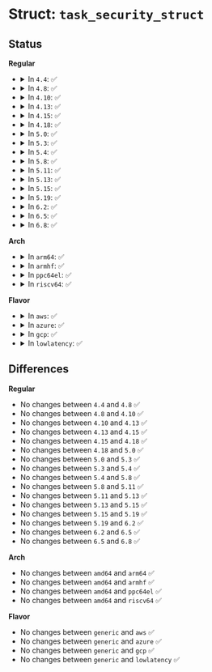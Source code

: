 # Struct: <code>task_security_struct</code>

## Status
<b>Regular</b>
<ul>
<li>
<details>
<summary>In <code>4.4</code>: ✅</summary>

```c
struct task_security_struct {
    u32 osid;
    u32 sid;
    u32 exec_sid;
    u32 create_sid;
    u32 keycreate_sid;
    u32 sockcreate_sid;
};
```
</details>
</li>
<li>
<details>
<summary>In <code>4.8</code>: ✅</summary>

```c
struct task_security_struct {
    u32 osid;
    u32 sid;
    u32 exec_sid;
    u32 create_sid;
    u32 keycreate_sid;
    u32 sockcreate_sid;
};
```
</details>
</li>
<li>
<details>
<summary>In <code>4.10</code>: ✅</summary>

```c
struct task_security_struct {
    u32 osid;
    u32 sid;
    u32 exec_sid;
    u32 create_sid;
    u32 keycreate_sid;
    u32 sockcreate_sid;
};
```
</details>
</li>
<li>
<details>
<summary>In <code>4.13</code>: ✅</summary>

```c
struct task_security_struct {
    u32 osid;
    u32 sid;
    u32 exec_sid;
    u32 create_sid;
    u32 keycreate_sid;
    u32 sockcreate_sid;
};
```
</details>
</li>
<li>
<details>
<summary>In <code>4.15</code>: ✅</summary>

```c
struct task_security_struct {
    u32 osid;
    u32 sid;
    u32 exec_sid;
    u32 create_sid;
    u32 keycreate_sid;
    u32 sockcreate_sid;
};
```
</details>
</li>
<li>
<details>
<summary>In <code>4.18</code>: ✅</summary>

```c
struct task_security_struct {
    u32 osid;
    u32 sid;
    u32 exec_sid;
    u32 create_sid;
    u32 keycreate_sid;
    u32 sockcreate_sid;
};
```
</details>
</li>
<li>
<details>
<summary>In <code>5.0</code>: ✅</summary>

```c
struct task_security_struct {
    u32 osid;
    u32 sid;
    u32 exec_sid;
    u32 create_sid;
    u32 keycreate_sid;
    u32 sockcreate_sid;
};
```
</details>
</li>
<li>
<details>
<summary>In <code>5.3</code>: ✅</summary>

```c
struct task_security_struct {
    u32 osid;
    u32 sid;
    u32 exec_sid;
    u32 create_sid;
    u32 keycreate_sid;
    u32 sockcreate_sid;
};
```
</details>
</li>
<li>
<details>
<summary>In <code>5.4</code>: ✅</summary>

```c
struct task_security_struct {
    u32 osid;
    u32 sid;
    u32 exec_sid;
    u32 create_sid;
    u32 keycreate_sid;
    u32 sockcreate_sid;
};
```
</details>
</li>
<li>
<details>
<summary>In <code>5.8</code>: ✅</summary>

```c
struct task_security_struct {
    u32 osid;
    u32 sid;
    u32 exec_sid;
    u32 create_sid;
    u32 keycreate_sid;
    u32 sockcreate_sid;
};
```
</details>
</li>
<li>
<details>
<summary>In <code>5.11</code>: ✅</summary>

```c
struct task_security_struct {
    u32 osid;
    u32 sid;
    u32 exec_sid;
    u32 create_sid;
    u32 keycreate_sid;
    u32 sockcreate_sid;
};
```
</details>
</li>
<li>
<details>
<summary>In <code>5.13</code>: ✅</summary>

```c
struct task_security_struct {
    u32 osid;
    u32 sid;
    u32 exec_sid;
    u32 create_sid;
    u32 keycreate_sid;
    u32 sockcreate_sid;
};
```
</details>
</li>
<li>
<details>
<summary>In <code>5.15</code>: ✅</summary>

```c
struct task_security_struct {
    u32 osid;
    u32 sid;
    u32 exec_sid;
    u32 create_sid;
    u32 keycreate_sid;
    u32 sockcreate_sid;
};
```
</details>
</li>
<li>
<details>
<summary>In <code>5.19</code>: ✅</summary>

```c
struct task_security_struct {
    u32 osid;
    u32 sid;
    u32 exec_sid;
    u32 create_sid;
    u32 keycreate_sid;
    u32 sockcreate_sid;
};
```
</details>
</li>
<li>
<details>
<summary>In <code>6.2</code>: ✅</summary>

```c
struct task_security_struct {
    u32 osid;
    u32 sid;
    u32 exec_sid;
    u32 create_sid;
    u32 keycreate_sid;
    u32 sockcreate_sid;
};
```
</details>
</li>
<li>
<details>
<summary>In <code>6.5</code>: ✅</summary>

```c
struct task_security_struct {
    u32 osid;
    u32 sid;
    u32 exec_sid;
    u32 create_sid;
    u32 keycreate_sid;
    u32 sockcreate_sid;
};
```
</details>
</li>
<li>
<details>
<summary>In <code>6.8</code>: ✅</summary>

```c
struct task_security_struct {
    u32 osid;
    u32 sid;
    u32 exec_sid;
    u32 create_sid;
    u32 keycreate_sid;
    u32 sockcreate_sid;
};
```
</details>
</li>
</ul>
<b>Arch</b>
<ul>
<li>
<details>
<summary>In <code>arm64</code>: ✅</summary>

```c
struct task_security_struct {
    u32 osid;
    u32 sid;
    u32 exec_sid;
    u32 create_sid;
    u32 keycreate_sid;
    u32 sockcreate_sid;
};
```
</details>
</li>
<li>
<details>
<summary>In <code>armhf</code>: ✅</summary>

```c
struct task_security_struct {
    u32 osid;
    u32 sid;
    u32 exec_sid;
    u32 create_sid;
    u32 keycreate_sid;
    u32 sockcreate_sid;
};
```
</details>
</li>
<li>
<details>
<summary>In <code>ppc64el</code>: ✅</summary>

```c
struct task_security_struct {
    u32 osid;
    u32 sid;
    u32 exec_sid;
    u32 create_sid;
    u32 keycreate_sid;
    u32 sockcreate_sid;
};
```
</details>
</li>
<li>
<details>
<summary>In <code>riscv64</code>: ✅</summary>

```c
struct task_security_struct {
    u32 osid;
    u32 sid;
    u32 exec_sid;
    u32 create_sid;
    u32 keycreate_sid;
    u32 sockcreate_sid;
};
```
</details>
</li>
</ul>
<b>Flavor</b>
<ul>
<li>
<details>
<summary>In <code>aws</code>: ✅</summary>

```c
struct task_security_struct {
    u32 osid;
    u32 sid;
    u32 exec_sid;
    u32 create_sid;
    u32 keycreate_sid;
    u32 sockcreate_sid;
};
```
</details>
</li>
<li>
<details>
<summary>In <code>azure</code>: ✅</summary>

```c
struct task_security_struct {
    u32 osid;
    u32 sid;
    u32 exec_sid;
    u32 create_sid;
    u32 keycreate_sid;
    u32 sockcreate_sid;
};
```
</details>
</li>
<li>
<details>
<summary>In <code>gcp</code>: ✅</summary>

```c
struct task_security_struct {
    u32 osid;
    u32 sid;
    u32 exec_sid;
    u32 create_sid;
    u32 keycreate_sid;
    u32 sockcreate_sid;
};
```
</details>
</li>
<li>
<details>
<summary>In <code>lowlatency</code>: ✅</summary>

```c
struct task_security_struct {
    u32 osid;
    u32 sid;
    u32 exec_sid;
    u32 create_sid;
    u32 keycreate_sid;
    u32 sockcreate_sid;
};
```
</details>
</li>
</ul>

## Differences
<b>Regular</b>
<ul>
<li>
No changes between <code>4.4</code> and <code>4.8</code> ✅
</li>
<li>
No changes between <code>4.8</code> and <code>4.10</code> ✅
</li>
<li>
No changes between <code>4.10</code> and <code>4.13</code> ✅
</li>
<li>
No changes between <code>4.13</code> and <code>4.15</code> ✅
</li>
<li>
No changes between <code>4.15</code> and <code>4.18</code> ✅
</li>
<li>
No changes between <code>4.18</code> and <code>5.0</code> ✅
</li>
<li>
No changes between <code>5.0</code> and <code>5.3</code> ✅
</li>
<li>
No changes between <code>5.3</code> and <code>5.4</code> ✅
</li>
<li>
No changes between <code>5.4</code> and <code>5.8</code> ✅
</li>
<li>
No changes between <code>5.8</code> and <code>5.11</code> ✅
</li>
<li>
No changes between <code>5.11</code> and <code>5.13</code> ✅
</li>
<li>
No changes between <code>5.13</code> and <code>5.15</code> ✅
</li>
<li>
No changes between <code>5.15</code> and <code>5.19</code> ✅
</li>
<li>
No changes between <code>5.19</code> and <code>6.2</code> ✅
</li>
<li>
No changes between <code>6.2</code> and <code>6.5</code> ✅
</li>
<li>
No changes between <code>6.5</code> and <code>6.8</code> ✅
</li>
</ul>
<b>Arch</b>
<ul>
<li>
No changes between <code>amd64</code> and <code>arm64</code> ✅
</li>
<li>
No changes between <code>amd64</code> and <code>armhf</code> ✅
</li>
<li>
No changes between <code>amd64</code> and <code>ppc64el</code> ✅
</li>
<li>
No changes between <code>amd64</code> and <code>riscv64</code> ✅
</li>
</ul>
<b>Flavor</b>
<ul>
<li>
No changes between <code>generic</code> and <code>aws</code> ✅
</li>
<li>
No changes between <code>generic</code> and <code>azure</code> ✅
</li>
<li>
No changes between <code>generic</code> and <code>gcp</code> ✅
</li>
<li>
No changes between <code>generic</code> and <code>lowlatency</code> ✅
</li>
</ul>

